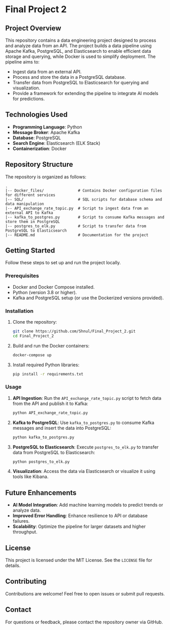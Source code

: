 # Final Project 2

## Project Overview
This repository contains a data engineering project designed to process and analyze data from an API. The project builds a data pipeline using Apache Kafka, PostgreSQL, and Elasticsearch to enable efficient data storage and querying, while Docker is used to simplify deployment. The pipeline aims to:

- Ingest data from an external API.
- Process and store the data in a PostgreSQL database.
- Transfer data from PostgreSQL to Elasticsearch for querying and visualization.
- Provide a framework for extending the pipeline to integrate AI models for predictions.

## Technologies Used
- **Programming Language**: Python
- **Message Broker**: Apache Kafka
- **Database**: PostgreSQL
- **Search Engine**: Elasticsearch (ELK Stack)
- **Containerization**: Docker

## Repository Structure
The repository is organized as follows:

```
.
|-- Docker_files/               # Contains Docker configuration files for different services
|-- SQL/                        # SQL scripts for database schema and data manipulation
|-- API_exchange_rate_topic.py  # Script to ingest data from an external API to Kafka
|-- kafka_to_postgres.py        # Script to consume Kafka messages and store them in PostgreSQL
|-- postgres_to_elk.py          # Script to transfer data from PostgreSQL to Elasticsearch
|-- README.md                   # Documentation for the project
```

## Getting Started
Follow these steps to set up and run the project locally.

### Prerequisites
- Docker and Docker Compose installed.
- Python (version 3.8 or higher).
- Kafka and PostgreSQL setup (or use the Dockerized versions provided).

### Installation
1. Clone the repository:
   ```bash
   git clone https://github.com/Shnul/Final_Project_2.git
   cd Final_Project_2
   ```
2. Build and run the Docker containers:
   ```bash
   docker-compose up
   ```
3. Install required Python libraries:
   ```bash
   pip install -r requirements.txt
   ```

### Usage
1. **API Ingestion**:
   Run the `API_exchange_rate_topic.py` script to fetch data from the API and publish it to Kafka:
   ```bash
   python API_exchange_rate_topic.py
   ```

2. **Kafka to PostgreSQL**:
   Use `kafka_to_postgres.py` to consume Kafka messages and insert the data into PostgreSQL:
   ```bash
   python kafka_to_postgres.py
   ```

3. **PostgreSQL to Elasticsearch**:
   Execute `postgres_to_elk.py` to transfer data from PostgreSQL to Elasticsearch:
   ```bash
   python postgres_to_elk.py
   ```

4. **Visualization**:
   Access the data via Elasticsearch or visualize it using tools like Kibana.

## Future Enhancements
- **AI Model Integration**: Add machine learning models to predict trends or analyze data.
- **Improved Error Handling**: Enhance resilience to API or database failures.
- **Scalability**: Optimize the pipeline for larger datasets and higher throughput.

## License
This project is licensed under the MIT License. See the `LICENSE` file for details.

## Contributing
Contributions are welcome! Feel free to open issues or submit pull requests.

## Contact
For questions or feedback, please contact the repository owner via GitHub.
